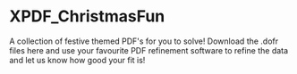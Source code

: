 # XPDF_ChristmasFun
A collection of festive themed PDF's for you to solve! Download the .dofr files here and use your favourite PDF refinement software to refine the data and let us know how good your fit is!
